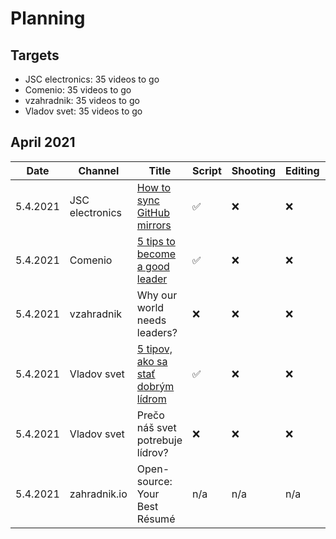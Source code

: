 # Planning

## Targets
- JSC electronics: 35 videos to go
- Comenio: 35 videos to go
- vzahradnik: 35 videos to go
- Vladov svet: 35 videos to go

## April 2021

| Date | Channel | Title | Script | Shooting | Editing | Published | Link | Note |
|---|---|---|---|---|---|---|---|---|
| 5.4.2021 | JSC electronics | [How to sync GitHub mirrors][jsc_01] | ✅ | ❌ | ❌ | ❌ | n/a | |
| 5.4.2021 | Comenio | [5 tips to become a good leader][comenio_01] | ✅ | ❌ | ❌ | ❌ | n/a | |
| 5.4.2021 | vzahradnik | Why our world needs leaders? | ❌ | ❌ | ❌ | ❌ | n/a | |
| 5.4.2021 | Vladov svet | [5 tipov, ako sa stať dobrým lídrom][vladov_svet_01] | ✅ | ❌ | ❌ | ❌ | n/a | |
| 5.4.2021 | Vladov svet | Prečo náš svet potrebuje lídrov? | ❌ | ❌ | ❌ | ❌ | n/a | |
| 5.4.2021 | zahradnik.io | Open-source: Your Best Résumé | n/a | n/a | n/a | n/a | n/a | |

[//]: # (Scripts)
[jsc_01]: /Projects/JSC%20electronics/2021-03-39%20-%20How%20to%20sync%20GitHub%20mirrors.md
[comenio_01]: /Projects/Comenio/2021-03-39%20-%205%20tips%20to%20become%20a%20good%20leader.md
[vladov_svet_01]: /Projects/Vladov%20svet/2021-03-39%20-%205%20tipov%2C%20ako%20sa%20stať%20dobrým%20lídrom.md
